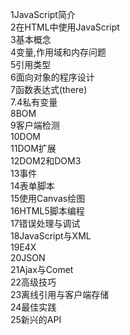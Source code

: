 1JavaScript简介<br>
2在HTML中使用JavaScript<br>
3基本概念<br>
4变量,作用域和内存问题<br>
5引用类型<br>
6面向对象的程序设计<br>
7函数表达式(there)<br>
7.4私有变量<br>
8BOM<br>
9客户端检测<br>
10DOM<br>
11DOM扩展<br>
12DOM2和DOM3<br>
13事件<br>
14表单脚本<br>
15使用Canvas绘图<br>
16HTML5脚本编程<br>
17错误处理与调试<br>
18JavaScript与XML<br>
19E4X<br>
20JSON<br>
21Ajax与Comet<br>
22高级技巧<br>
23离线引用与客户端存储<br>
24最佳实践<br>
25新兴的API<br>
